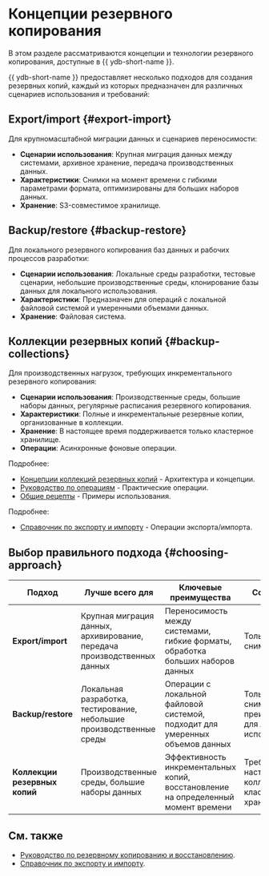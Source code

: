 # Концепции резервного копирования

В этом разделе рассматриваются концепции и технологии резервного копирования, доступные в {{ ydb-short-name }}.

{{ ydb-short-name }} предоставляет несколько подходов для создания резервных копий, каждый из которых предназначен для различных сценариев использования и требований:

## Export/import {#export-import}

Для крупномасштабной миграции данных и сценариев переносимости:

- **Сценарии использования**: Крупная миграция данных между системами, архивное хранение, передача производственных данных.
- **Характеристики**: Снимки на момент времени с гибкими параметрами формата, оптимизированы для больших наборов данных.
- **Хранение**: S3-совместимое хранилище.

## Backup/restore {#backup-restore}

Для локального резервного копирования баз данных и рабочих процессов разработки:

- **Сценарии использования**: Локальные среды разработки, тестовые сценарии, небольшие производственные среды, клонирование базы данных для локального использования.
- **Характеристики**: Предназначен для операций с локальной файловой системой и умеренными объемами данных.
- **Хранение**: Файловая система.

## Коллекции резервных копий {#backup-collections}

Для производственных нагрузок, требующих инкрементального резервного копирования:

- **Сценарии использования**: Производственные среды, большие наборы данных, регулярные расписания резервного копирования.
- **Характеристики**: Полные и инкрементальные резервные копии, организованные в коллекции.
- **Хранение**: В настоящее время поддерживается только кластерное хранилище.
- **Операции**: Асинхронные фоновые операции.

Подробнее:

- [Концепции коллекций резервных копий](backup-collections.md) - Архитектура и концепции.
- [Руководство по операциям](../maintenance/manual/backup-collections.md) - Практические операции.
- [Общие рецепты](../recipes/backup-collections.md) - Примеры использования.

Подробнее:

- [Справочник по экспорту и импорту](../reference/ydb-cli/export-import/index.md) - Операции экспорта/импорта.

## Выбор правильного подхода {#choosing-approach}

| Подход | Лучше всего для | Ключевые преимущества | Соображения |
|--------|-----------------|----------------------|-------------|
| **Export/import** | Крупная миграция данных, архивирование, передача производственных данных | Переносимость между системами, гибкие форматы, обработка больших наборов данных | Только полные снимки |
| **Backup/restore** | Локальная разработка, тестирование, небольшие производственные среды | Операции с локальной файловой системой, подходит для умеренных объемов данных | Только полные снимки, преимущественно для локального использования |
| **Коллекции резервных копий** | Производственные среды, большие наборы данных | Эффективность инкрементальных копий, восстановление на определенный момент времени | Требует настройки коллекции, только кластерное хранилище |

## См. также

- [Руководство по резервному копированию и восстановлению](../devops/backup-and-recovery.md).
- [Справочник по экспорту и импорту](../reference/ydb-cli/export-import/index.md).
